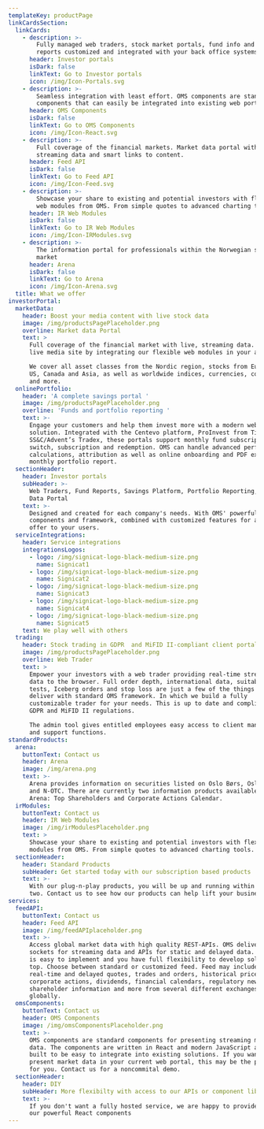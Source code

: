 ```yaml
---
templateKey: productPage
linkCardsSection:
  linkCards:
    - description: >-
        Fully managed web traders, stock market portals, fund info and portfolio
        reports customized and integrated with your back office systems.
      header: Investor portals
      isDark: false
      linkText: Go to Investor portals
      icon: /img/Icon-Portals.svg
    - description: >-
        Seamless integration with least effort. OMS components are standard
        components that can easily be integrated into existing web portals.
      header: OMS Components
      isDark: false
      linkText: Go to OMS Components
      icon: /img/Icon-React.svg
    - description: >-
        Full coverage of the financial markets. Market data portal with live,
        streaming data and smart links to content.
      header: Feed API
      isDark: false
      linkText: Go to Feed API
      icon: /img/Icon-Feed.svg
    - description: >-
        Showcase your share to existing and potential investors with flexible
        web modules from OMS. From simple quotes to advanced charting tools.
      header: IR Web Modules
      isDark: false
      linkText: Go to IR Web Modules
      icon: /img/Icon-IRModules.svg
    - description: >-
        The information portal for professionals within the Norwegian securities
        market
      header: Arena
      isDark: false
      linkText: Go to Arena
      icon: /img/Icon-Arena.svg
  title: What we offer
investorPortal:
  marketData:
    header: Boost your media content with live stock data
    image: /img/productsPagePlaceholder.png
    overline: Market data Portal
    text: >
      Full coverage of the financial market with live, streaming data. Create a
      live media site by integrating our flexible web modules in your articles.

      We cover all asset classes from the Nordic region, stocks from Europe, UK,
      US, Canada and Asia, as well as worldwide indices, currencies, commodities
      and more.
  onlinePortfolio:
    header: 'A complete savings portal '
    image: /img/productsPagePlaceholder.png
    overline: 'Funds and portfolio reporting '
    text: >-
      Engage your customers and help them invest more with a modern web
      solution. Integrated with the Centevo platform, ProInvest from Tieto or
      SS&C/Advent’s Tradex, these portals support monthly fund subscriptions,
      switch, subscription and redemption. OMS can handle advanced performance
      calculations, attribution as well as online onboarding and PDF export of a
      monthly portfolio report.
  sectionHeader:
    header: Investor portals
    subHeader: >-
      Web Traders, Fund Reports, Savings Platform, Portfolio Reporting, Market
      Data Portal
    text: >-
      Designed and created for each company's needs. With OMS' powerful standard
      components and framework, combined with customized features for a complete
      offer to your users.
  serviceIntegrations:
    header: Service integrations
    integrationsLogos:
      - logo: /img/signicat-logo-black-medium-size.png
        name: Signicat1
      - logo: /img/signicat-logo-black-medium-size.png
        name: Signicat2
      - logo: /img/signicat-logo-black-medium-size.png
        name: Signicat3
      - logo: /img/signicat-logo-black-medium-size.png
        name: Signicat4
      - logo: /img/signicat-logo-black-medium-size.png
        name: Signicat5
    text: We play well with others
  trading:
    header: Stock trading in GDPR  and MiFID II-compliant client portals
    image: /img/productsPagePlaceholder.png
    overline: Web Trader
    text: >
      Empower your investors with a web trader providing real-time streaming
      data to the browser. Full order depth, international data, suitability
      tests, Iceberg orders and stop loss are just a few of the things we
      deliver with standard OMS framework. In which we build a fully
      customizable trader for your needs. This is up to date and compliant with
      GDPR and MiFID II regulations.

      The admin tool gives entitled employees easy access to client management
      and support functions.
standardProducts:
  arena:
    buttonText: Contact us
    header: Arena
    image: /img/arena.png
    text: >-
      Arena provides information on securities listed on Oslo Børs, Oslo Axess
      and N-OTC. There are currently two information products available in
      Arena: Top Shareholders and Corporate Actions Calendar.
  irModules:
    buttonText: Contact us
    header: IR Web Modules
    image: /img/irModulesPlaceholder.png
    text: >
      Showcase your share to existing and potential investors with flexible web
      modules from OMS. From simple quotes to advanced charting tools.
  sectionHeader:
    header: Standard Products
    subHeader: Get started today with our subscription based products
    text: >-
      With our plug-n-play products, you will be up and running within a day or
      two. Contact us to see how our products can help lift your business.
services:
  feedAPI:
    buttonText: Contact us
    header: Feed API
    image: /img/feedAPIplaceholder.png
    text: >-
      Access global market data with high quality REST-APIs. OMS deliver web
      sockets for streaming data and APIs for static and delayed data. The feed
      is easy to implement and you have full flexibility to develop solutions on
      top. Choose between standard or customized feed. Feed may include
      real-time and delayed quotes, trades and orders, historical prices,
      corporate actions, dividends, financial calendars, regulatory news,
      shareholder information and more from several different exchanges
      globally.
  omsComponents:
    buttonText: Contact us
    header: OMS Components
    image: /img/omsComponentsPlaceholder.png
    text: >-
      OMS components are standard components for presenting streaming market
      data. The components are written in React and modern JavaScript and are
      built to be easy to integrate into existing solutions. If you want to
      present market data in your current web portal, this may be the product
      for you. Contact us for a noncommital demo.
  sectionHeader:
    header: DIY
    subHeader: More flexibilty with access to our APIs or component library
    text: >-
      If you don't want a fully hosted service, we are happy to provide APIs or
      our powerful React components
---
```

